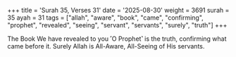 +++
title = 'Surah 35, Verses 31'
date = '2025-08-30'
weight = 3691
surah = 35
ayah = 31
tags = ["allah", "aware", "book", "came", "confirming", "prophet", "revealed", "seeing", "servant", "servants", "surely", "truth"]
+++

The Book We have revealed to you ˹O Prophet˺ is the truth, confirming what came before it. Surely Allah is All-Aware, All-Seeing of His servants.